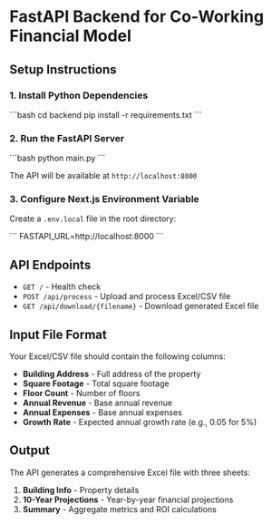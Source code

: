 # FastAPI Backend for Co-Working Financial Model

## Setup Instructions

### 1. Install Python Dependencies

\`\`\`bash
cd backend
pip install -r requirements.txt
\`\`\`

### 2. Run the FastAPI Server

\`\`\`bash
python main.py
\`\`\`

The API will be available at `http://localhost:8000`

### 3. Configure Next.js Environment Variable

Create a `.env.local` file in the root directory:

\`\`\`
FASTAPI_URL=http://localhost:8000
\`\`\`

## API Endpoints

- `GET /` - Health check
- `POST /api/process` - Upload and process Excel/CSV file
- `GET /api/download/{filename}` - Download generated Excel file

## Input File Format

Your Excel/CSV file should contain the following columns:

- **Building Address** - Full address of the property
- **Square Footage** - Total square footage
- **Floor Count** - Number of floors
- **Annual Revenue** - Base annual revenue
- **Annual Expenses** - Base annual expenses
- **Growth Rate** - Expected annual growth rate (e.g., 0.05 for 5%)

## Output

The API generates a comprehensive Excel file with three sheets:

1. **Building Info** - Property details
2. **10-Year Projections** - Year-by-year financial projections
3. **Summary** - Aggregate metrics and ROI calculations

